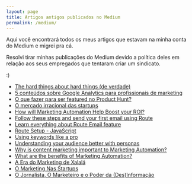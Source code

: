 ```yaml
---
layout: page
title: Artigos antigos publicados no Medium
permalink: /medium/
---
```

Aqui você encontrará todos os meus artigos que estavam na minha conta do Medium e migrei pra cá. 

Resolvi tirar minhas publicações do Medium devido a política deles em relação aos seus empregados que tentaram criar um sindicato.

:)

<ul>
  <li>
    <a href="/medium/the-hard-things-about-hard-things-de-verdade/">The hard things about hard things (de verdade)</a>
  </li>
  <li>
    <a href="/medium/5-conteudos-sobre-google-analytics-para-profissionais-de-marketing/">5 conteúdos sobre Google Analytics para profissionais de marketing</a>
  </li>
  <li>
    <a href="/medium/o-que-fazer-para-ser-featured-no-product-hunt/">O que fazer para ser featured no Product Hunt?</a>
  </li>
  <li>
    <a href="/medium/o-mercado-irracional-das-startups/">O mercado irracional das startups</a>
  </li>
  <li>
    <a href="/medium/how-will-marketing-automation-help-boost-your-roi/">How will Marketing Automation Help Boost your ROI?</a>
  </li>
  <li>
    <a href="/medium/follow-these-steps-and-send-your-first-email-using-route/">Follow these steps and send your first email using Route</a>
  </li>
  <li>
    <a href="/medium/learn-everything-about-route-email-feature/">Learn everything about Route Email feature</a>
  </li>
  <li>
    <a href="/medium/route-setup-javascript/">Route Setup - JavaScript</a>
  </li>
  <li>
    <a href="/medium/using-keywords-like-a-pro/">Using keywords like a pro</a>
  </li>
  <li>
    <a href="/medium/understanding-your-audience-better-with-personas/">Understanding your audience better with personas</a>
  </li>
  <li>
    <a href="/medium/why-is-content-marketing-important-to-marketing-automation/">Why is content marketing important to Marketing Automation?</a>
  </li>
  <li>
    <a href="/medium/what-are-the-benefits-of-marketing-automation/">What are the benefits of Marketing Automation?</a>
  </li>
  <li>
    <a href="/medium/a-era-do-marketing-de-xalala/">A Era do Marketing de Xalalá</a>
  </li>
  <li>
    <a href="/medium/o-marketing-nas-startups/">O Marketing Nas Startups</a>
  </li>
  <li>
    <a href="/medium/o-jornalista-o-marketeiro-e-o-poder-da-des-informacao/">O Jornalista, O Marketeiro e o Poder da (Des)Informação</a>
  </li>
</ul>